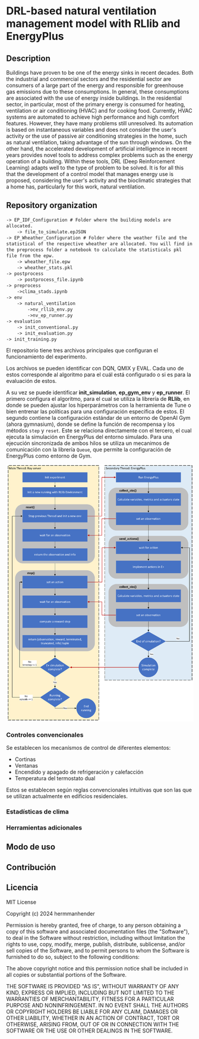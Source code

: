# DRL-based natural ventilation management model with RLlib and EnergyPlus

## Description

Buildings have proven to be one of the energy sinks in recent decades. Both the industrial and commercial sectors and the residential sector are consumers of a large part of the energy and responsible for greenhouse gas emissions due to these consumptions. In general, these consumptions are associated with the use of energy inside buildings. In the residential sector, in particular, most of the primary energy is consumed for heating, ventilation or air conditioning (HVAC) and for cooking food. Currently, HVAC systems are automated to achieve high performance and high comfort features. However, they have many problems still unresolved. Its automation is based on instantaneous variables and does not consider the user's activity or the use of passive air conditioning strategies in the home, such as natural ventilation, taking advantage of the sun through windows. On the other hand, the accelerated development of artificial intelligence in recent years provides novel tools to address complex problems such as the energy operation of a building. Within these tools, DRL (Deep Reinforcement Learning) adapts well to the type of problem to be solved. It is for all this that the development of a control model that manages energy use is proposed, considering the user's activity and the bioclimatic strategies that a home has, particularly for this work, natural ventilation.

## Repository organization

```
-> EP_IDF_Configuration # Folder where the building models are allocated.
    -> file_to_simulate.epJSON
-> EP_Wheather_Configuration # Folder where the weather file and the statistical of the respective wheather are allocated. You will find in the preprocess folder a notebook to calculate the statisticals pkl file from the epw.
    -> wheather_file.epw
    -> wheather_stats.pkl
-> postprocess
    -> postprocess_file.ipynb
-> preprocess
    ->clima_stads.ipynb
-> env
    -> natural_ventilation
        ->nv_rllib_env.py
        ->nv_ep_runner.py
-> evaluation
    -> init_conventional.py
    -> init_evaluation.py
-> init_training.py
```

El repositorio tiene tres archivos principales que configuran el funcionamiento del experimento.

Los archivos se pueden identificar con DQN, QMIX y EVAL. Cada uno de estos corresponde al algoritmo para el cuál está configurado o si es para la evaluación de estos.

A su vez se puede identificar **init_simulation**, **ep_gym_env** y **ep_runner**. El primero configura el algoritmo, para el cual se utiliza la librería de **RLlib**, en donde se pueden ajustar los hiperparámetros con la herramienta de Tune o bien entrenar las políticas para una configuración específica de estos. El segundo contiene la configuración estándar de un entorno de OpenAI Gym (ahora gymnasium), donde se define la función de recompensa y los métodos `step` y `reset`. Este se relaciona directamente con el tercero, el cual ejecuta la simulación en EnergyPlus del entorno simulado. Para una ejecución sincronizada de ambos hilos se utiliza un mecanimos de comunicación con la librería `Queue`, que permite la configuración de EnergyPlus como entorno de Gym.

![Implementación del entorno de EnergyPlus en RLlib.](image.png)

### Controles convencionales

Se establecen los mecanísmos de control de diferentes elementos:

* Cortinas
* Ventanas
* Encendido y apagado de refrigeración y calefacción
* Temperatura del termostato dual

Estos se establecen según reglas convencionales intuitivas que son las que se utilizan actualmente en
edificios residenciales.

### Estadísticas de clima

### Herramientas adicionales

## Modo de uso

## Contribución

## Licencia

MIT License

Copyright (c) 2024 hermmanhender

Permission is hereby granted, free of charge, to any person obtaining a copy
of this software and associated documentation files (the "Software"), to deal
in the Software without restriction, including without limitation the rights
to use, copy, modify, merge, publish, distribute, sublicense, and/or sell
copies of the Software, and to permit persons to whom the Software is
furnished to do so, subject to the following conditions:

The above copyright notice and this permission notice shall be included in all
copies or substantial portions of the Software.

THE SOFTWARE IS PROVIDED "AS IS", WITHOUT WARRANTY OF ANY KIND, EXPRESS OR
IMPLIED, INCLUDING BUT NOT LIMITED TO THE WARRANTIES OF MERCHANTABILITY,
FITNESS FOR A PARTICULAR PURPOSE AND NONINFRINGEMENT. IN NO EVENT SHALL THE
AUTHORS OR COPYRIGHT HOLDERS BE LIABLE FOR ANY CLAIM, DAMAGES OR OTHER
LIABILITY, WHETHER IN AN ACTION OF CONTRACT, TORT OR OTHERWISE, ARISING FROM,
OUT OF OR IN CONNECTION WITH THE SOFTWARE OR THE USE OR OTHER DEALINGS IN THE
SOFTWARE.


